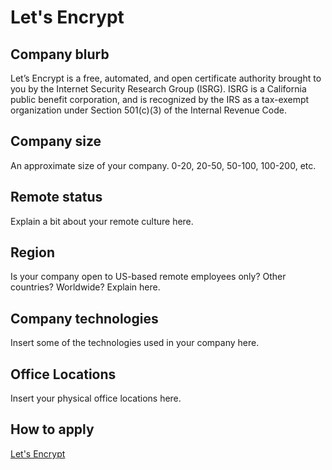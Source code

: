 # Let's Encrypt

## Company blurb

Let’s Encrypt is a free, automated, and open certificate authority brought to you by the Internet Security Research Group (ISRG). ISRG is a California public benefit corporation, and is recognized by the IRS as a tax-exempt organization under Section 501(c)(3) of the Internal Revenue Code.

## Company size

An approximate size of your company. 0-20, 20-50, 50-100, 100-200, etc.

## Remote status

Explain a bit about your remote culture here.

## Region

Is your company open to US-based remote employees only? Other countries? Worldwide? Explain here.

## Company technologies

Insert some of the technologies used in your company here.

## Office Locations

Insert your physical office locations here.

## How to apply

[Let's Encrypt](https://letsencrypt.org/jobs/)
